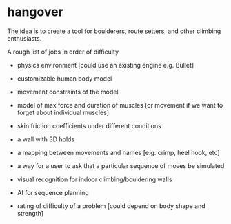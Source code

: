 # hangover

The idea is to create a tool for boulderers, route setters, and other climbing enthusiasts.

A rough list of jobs in order of difficulty

+ physics environment [could use an existing engine e.g. Bullet]
+ customizable human body model
+ movement constraints of the model
+ model of max force and duration of muscles [or movement if we want to forget about individual muscles]
+ skin friction coefficients under different conditions
+ a wall with 3D holds
+ a mapping between movements and names [e.g. crimp, heel hook, etc]

+ a way for a user to ask that a particular sequence of moves be simulated
+ visual recognition for indoor climbing/bouldering walls
+ AI for sequence planning
+ rating of difficulty of a problem [could depend on body shape and strength]
